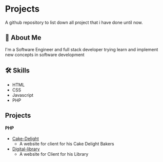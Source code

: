 
# Projects

A github repository to list down all project that i have done until now.




## 🚀 About Me
I'm a Software Engineer and full stack developer trying learn and implement new concepts in software development


## 🛠 Skills

- HTML 
- CSS
- Javascript
- PHP

## Projects
####   PHP
- [Cake-Delight](https://github.com/devalimalik/cake_delight)
    - A website for client for his Cake Delight Bakers
- [Digital-library](https://github.com/devalimalik/library)
    - A website for Client for his Library

